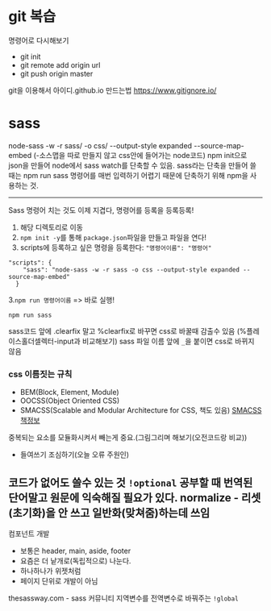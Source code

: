 # git 복습
명령어로 다시해보기
- git init
- git remote add origin url
- git push origin master

git을 이용해서 아이디.github.io 만드는법
https://www.gitignore.io/

# sass
node-sass -w -r sass/ -o css/ --output-style expanded --source-map-embed
(-소스맵을 따로 만들지 않고 css안에 들어가는 node코드)
npm init으로 json을 만들어 node에서 sass watch를 단축할 수 있음.
sass라는 단축을 만들어 쓸 때는 npm run sass
명령어를 매번 입력하기 어렵기 때문에 단축하기 위해 npm을 사용하는 것.


 --------
Sass 명령어 치는 것도 이제 지겹다, 명령어를 등록을 등록등록!

1. 해당 디렉토리로 이동
2. `npm init -y`를 통해 `package.json`파일을 만들고 파일을 연다!
3. scripts에 등록하고 싶은 명령을 등록한다: `"명령어이름": "명령어"` 
```
"scripts": {
    "sass": "node-sass -w -r sass -o css --output-style expanded --source-map-embed"
  }  
```
3.`npm run 명령어이름` => 바로 실행!
```
npm run sass
```  


sass코드 앞에 .clearfix 말고 %clearfix로 바꾸면 css로 바꿀때 감출수 있음
(%플레이스홀더셀렉터-input과 비교해보기)
sass 파일 이름 앞에 `_`을 붙이면 css로 바뀌지 않음

### css 이름짓는 규칙
 - BEM(Block, Element, Module)
 - OOCSS(Object Oriented CSS)
 - SMACSS(Scalable and Modular Architecture for CSS, 책도 있음)
  [SMACSS 책정보](http://book.naver.com/bookdb/book_detail.nhn?bid=10161879)

중복되는 요소를 모듈화시켜서 빼는게 중요.(그림그리며 해보기(오전코드랑 비교))
- 들여쓰기 조심하기(오늘 오류 주원인)

코드가 없어도 쓸수 있는 것 `!optional`
공부할 때 번역된 단어말고 원문에 익숙해질 필요가 있다.
normalize - 리셋(초기화)을 안 쓰고 일반화(맞쳐줌)하는데 쓰임
----
컴포넌트 개발
- 보통은 header, main, aside, footer
- 요즘은 더 낱개로(독립적으로) 나눈다.
- 하나하나가 위젯처럼
- 페이지 단위로 개발이 아님

thesassway.com - sass 커뮤니티
지역변수를 전역변수로 바꿔주는 `!global`
